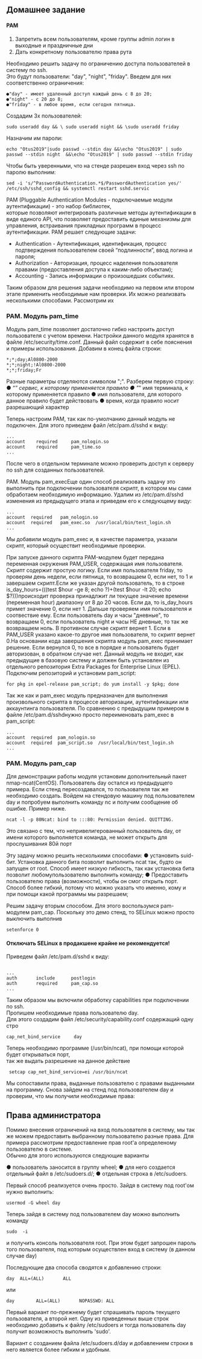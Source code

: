 ## Домашнее задание
#### PAM
1. Запретить всем пользователям, кроме группы admin логин в выходные и праздничные дни
2. Дать конкретному пользователю права рута 

Необходимо решить задачу по ограничению доступа пользователей в систему  по  ssh.  
Это  будут  пользователи: "day", "night", "friday". Введем для них соответственно ограничения:
```
●"day" - имеет удаленный доступ каждый день с 8 до 20;
●"night" - с 20 до 8;
●"friday" - в любое время, если сегодня пятница.
```
Создадим 3х пользователей:
```
sudo useradd day && \ sudo useradd night && \sudo useradd friday
```
Назначим им пароли:
```
echo "Otus2019"|sudo passwd --stdin day &&\echo "Otus2019" | sudo passwd --stdin night  &&\echo "Otus2019" | sudo passwd --stdin friday
```
Чтобы быть уверенными, что на стенде разрешен вход через ssh по паролю выполним:
```
sed -i 's/^PasswordAuthentication.*$/PasswordAuthentication yes/' /etc/ssh/sshd_config && systemctl restart sshd.servic
```

PAM (Pluggable Authentication Modules - подключаемые модули аутентификации)  -  это набор  библиотек,  
которые  позволяют интегрировать  различные  методы  аутентификации  в  виде  единого API, 
что позволяет предоставить единые механизмы для управления, встраивания прикладных программ в процесс аутентификации. 
PAM решает следующие задачи:

* Authentication - Аутентификация, идентификация, процесс подтверждения пользователем своей “подлинности”, ввод логина и пароля;
* Authorization - Авторизация, процесс наделения пользователя правами (предоставления доступа к каким-либо объектам);
* Accounting - Запись информации о произошедших событиях.

Таким образом для решения задачи необходимо на первом или втором этапе применить необходимые нам проверки. 
Их можно реализвать несколькими способами. 
Рассмотрим их

### PAM. Модуль pam_time

Модуль pam_time позволяет достаточно гибко настроить доступ пользователя с учетом времени.
Настройки данного модуля хранятся в файле /etc/security/time.conf.
Данный файл содержит в себе пояснения и примеры использования. 
Добавим в конец файла строки:

```
*;*;day;Al0800-2000
*;*;night;!Al0800-2000
*;*;friday;Fr

```
Разные параметры отделяются символом ";". Разберем первую строку:
● “*” сервис, к которому применяется правило
● "*" имя терминала, к которому применяется правило
● имя пользователя, для которого данное правило будет действовать
● время, когда правило носит разрешающий характер


Теперь настроим PAM, так как по-умолчанию данный модуль не подключен. 
Для этого приведем файл /etc/pam.d/sshd к виду:
```
...
account    required     pam_nologin.so
account    required     pam_time.so
...
```
После чего в отдельном терминале можно проверить доступ к серверу по ssh для созданных пользователей.


PAM. Модуль pam_execЕще один способ реализовать задачу это выполнить при подключении 
пользователя скрипт, в котором мы сами обработаем необходимую информацию.
Удалим из /etc/pam.d/sshd 
изменения из предыдущего этапа и приведем его к следующему виду:
```
...
account  required   pam_nologin.so
account  required   pam_exec.so  /usr/local/bin/test_login.sh
...
```
Мы добавили модуль pam_exec и, в качестве параметра, указали скрипт, 
который осуществит необходимые проверки. 

При  запуске  данного  скрипта  PAM-модулем  будет  передана переменная  окружения PAM_USER,
  содержащая  имя  пользователя. Скрипт содержит простую логику. 
  Если имя пользователя friday, то проверям день недели, если пятница, то возвращаем 0, 
  если нет, то 1 и завершаем скрипт.Если же указан другой пользователь, 
  то в строке is_day_hours=$(($(test $hour -ge 8; echo $?)+$(test $hour -lt 20; echo $?)))происходит  проверка  принадлжит  ли  текущее  значение  времени (переменная   hour)  диапазону  от  8  до  20  часов.  Если  да,  то is_day_hours примет значение 0, если нет 1. Дальше проверяем имя пользователя  и  соотвествие  ему.  Если  пользователь day  и  часы "дневные",  то  возвращаем  0,  если  пользователь night  и  часы  НЕ дневные,  то  так  же  возвращаем  ноль.  В  противном  случае  скрипт вернет 1. Если в PAM_USER указано какое-то другое имя пользователя, то скрипт вернет 0.На основании кода завершения скрипта модуль pam_exec принимает решение. Если вернулся 0, то все в порядке и пользователь будет авторизован,
 в обратном случае нет.
Данный модуль не входит, как предыдущие в базовую систему и должен быть установлен из отдельного репозитория Extra Packages for Enterprise Linux (EPEL). 
Подключим репозиторий и установим pam_script:

```
for pkg in epel-release pam_script; do yum install -y $pkg; done
```
Так же как и pam_exec модуль предназначен для выполнения произвольного скрипта в процессе авторизации, аутентификации или аккаунтинга пользователя. По сравнению с предыдущим примером в файле /etc/pam.d/sshdнужно просто переименовать pam_exec в pam_script:

```
...
account  required  pam_nologin.so
account  required  pam_script.so  /usr/local/bin/test_login.sh
...
```

### PAM. Модуль pam_cap

Для демонстрации работы модуля установим дополнительный пакет nmap-ncat(CentOS).
 Пользователь day остался из предыдущего примера. 
 Если стенд пересоздавался, то пользователя так же необходимо создать.
 Войдем на стендовую машину под пользователем day и попробуем выполнить команду nc и 
 получим сообщение об ошибке. 
Пример ниже.
```
ncat -l -p 80Ncat: bind to :::80: Permission denied. QUITTING.
```

Это связано с тем, что непривелигерованный пользователь day, 
от имени которого выполняется команда,
 не может открыть для прослушивания 80й порт


Эту задачу можно решить несколькими способами: 
● установить suid-бит. Установка данного бита позволит выполнить ncat так, будто он запущен от root. Способ имеет низкую гибкость, так как установка бита позволит любомупользователю выполнить команду;
● Предоставить пользователю права (возможности), чтобы он смог открыть порт. Способ более гибкий, потому что можно указать что именно, кому и при помощи какой программы мы разрешаем;


Решим задачу вторым способом. Для этого воспользумся pam-модулем pam_cap. 
Поскольку это демо стенд, то SELinux можно просто выключить выполнив 
```
setenforce 0
```
#### Отключать SELinux в продакшене крайне не рекомендуется!

Приведем файл /etc/pam.d/sshd к виду:

```

...
auth       include      postlogin
auth       required     pam_cap.so
...
```

Таким  образом  мы  включили  обработку capabilities  при подключении  по ssh.  
Пропишем  необходимые  права  пользователю day.  
Для  этого  создадим  файл /etc/security/capability.conf содержащий одну стро

```
cap_net_bind_service     day
```
Теперь необходимо программе (/usr/bin/ncat), при помощи которой будет  открываться  порт,  
так  же  выдать  разрешение  на  данное действие

```
 setcap cap_net_bind_service=ei /usr/bin/ncat
```

Мы  сопоставили  права,  выданные  пользователю  с  правами выданными на программу. Снова зайдем на стенд под пользователем day и проверим, что мы получили необходимые права:


## Права администратора

Помимо внесения ограничений на вход пользователя в систему, 
мы так  же  можем  предоставить  выбранному  пользователю  разные права.
  Для  примера  рассмотрим  предоставление  прав  root'а определеному  пользователю  в  системе.  
Обычно  для  этого используются следующие варианты

● пользователь заносится в группу wheel;
● для него создается отдельный файл в /etc/sudoers.d/;
● отдельная строка в  /etc/sudoers.

Первый способ реализуется очень просто. Зайдя в систему под root'ом нужно выполнить:

```
usermod -G wheel day
```
Теперь  зайдя  в  систему  под  пользователем day  можно  выполнить команду 
```
sudo  -i 
```
и получить консоль пользователя root. При этом будет  запрошен  пароль  того  пользователя, 
 под  которым осуществлен вход в систему (в данном случае day)


Последующие два способа сводятся к добавлению строки: 
```
day  ALL=(ALL)       ALL
```
или 
```
day        ALL=(ALL)       NOPASSWD: ALL
```

Первый  вариант  по-прежнему  будет  спрашивать  пароль  текущего пользователя, 
а второй нет. Одну  из  приведенных  выше  строк  необходимо  добавить  к  файлу
/etc/sudoers  и  тогда  пользователь day  получит  возможность выполнить 'sudo'.

Вариант  с  созданием  файла /etc/sudoers.d/day  и  добавлением строки в него является более гибким и удобным.

